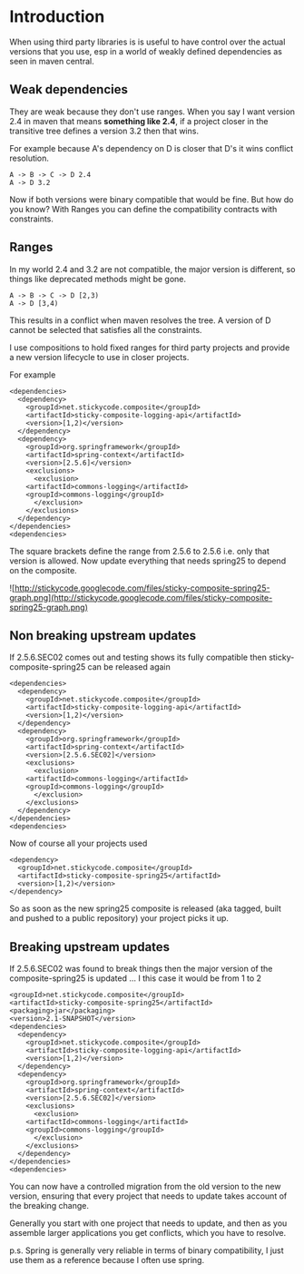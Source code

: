 # Introduction #

When using third party libraries is is useful to have control over the actual versions that you use, esp in a world of weakly defined dependencies as seen in maven central.

## Weak dependencies ##

They are weak because they don't use ranges. When you say I want version 2.4 in maven that means **something like 2.4**, if a project closer in the transitive tree defines a version 3.2 then that wins.

For example because A's dependency on D is closer that D's it wins conflict resolution.
```
A -> B -> C -> D 2.4
A -> D 3.2
```

Now if both versions were binary compatible that would be fine. But how do you know? With Ranges you can define the compatibility contracts with constraints.

## Ranges ##
In my world 2.4 and 3.2 are not compatible, the major version is different, so things like deprecated methods might be gone.

```
A -> B -> C -> D [2,3)
A -> D [3,4)
```

This results in a conflict when maven resolves the tree. A version of D cannot be selected that satisfies all the constraints.

I use compositions to hold fixed ranges for third party projects and provide a new version lifecycle to use in closer projects.

For example

```
<dependencies>
  <dependency>
    <groupId>net.stickycode.composite</groupId>
    <artifactId>sticky-composite-logging-api</artifactId>
    <version>[1,2)</version>
  </dependency>
  <dependency>
    <groupId>org.springframework</groupId>
    <artifactId>spring-context</artifactId>
    <version>[2.5.6]</version>
    <exclusions>
      <exclusion>
	<artifactId>commons-logging</artifactId>
	<groupId>commons-logging</groupId>
      </exclusion>
    </exclusions>
  </dependency>
</dependencies>
<dependencies>
```

The square brackets define the range from 2.5.6 to 2.5.6 i.e. only that version is allowed. Now update everything that needs spring25 to depend on the composite.

![http://stickycode.googlecode.com/files/sticky-composite-spring25-graph.png](http://stickycode.googlecode.com/files/sticky-composite-spring25-graph.png)

## Non breaking upstream updates ##
If 2.5.6.SEC02 comes out and testing shows its fully compatible then sticky-composite-spring25 can be released again
```
<dependencies>
  <dependency>
    <groupId>net.stickycode.composite</groupId>
    <artifactId>sticky-composite-logging-api</artifactId>
    <version>[1,2)</version>
  </dependency>
  <dependency>
    <groupId>org.springframework</groupId>
    <artifactId>spring-context</artifactId>
    <version>[2.5.6.SEC02]</version>
    <exclusions>
      <exclusion>
	<artifactId>commons-logging</artifactId>
	<groupId>commons-logging</groupId>
      </exclusion>
    </exclusions>
  </dependency>
</dependencies>
<dependencies>
```

Now of course all your projects used
```
<dependency>
  <groupId>net.stickycode.composite</groupId>
  <artifactId>sticky-composite-spring25</artifactId>
  <version>[1,2)</version>
</dependency>
```
So as soon as the new spring25 composite is released (aka tagged, built and pushed to a public repository) your project picks it up.

## Breaking upstream updates ##

If 2.5.6.SEC02 was found to break things then the major version of the composite-spring25 is updated ... I this case it would be from 1 to 2
```
<groupId>net.stickycode.composite</groupId>
<artifactId>sticky-composite-spring25</artifactId>
<packaging>jar</packaging>
<version>2.1-SNAPSHOT</version>
<dependencies>
  <dependency>
    <groupId>net.stickycode.composite</groupId>
    <artifactId>sticky-composite-logging-api</artifactId>
    <version>[1,2)</version>
  </dependency>
  <dependency>
    <groupId>org.springframework</groupId>
    <artifactId>spring-context</artifactId>
    <version>[2.5.6.SEC02]</version>
    <exclusions>
      <exclusion>
	<artifactId>commons-logging</artifactId>
	<groupId>commons-logging</groupId>
      </exclusion>
    </exclusions>
  </dependency>
</dependencies>
<dependencies>
```

You can now have a controlled migration from the old version to the new version, ensuring that every project that needs to update takes account of the breaking change.

Generally you start with one project that needs to update, and then as you assemble larger applications you get conflicts, which you have to resolve.

p.s. Spring is generally very reliable in terms of binary compatibility, I just use them as a reference because I often use spring.
